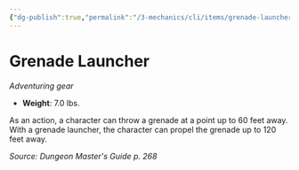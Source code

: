 ```yaml
---
{"dg-publish":true,"permalink":"/3-mechanics/cli/items/grenade-launcher/","tags":["ttrpg-cli/compendium/src/5e/dmg","ttrpg-cli/item/age/modern","ttrpg-cli/item/gear/","ttrpg-cli/item/rarity/none"]}
---
```


# Grenade Launcher
*Adventuring gear*  


- **Weight**: 7.0 lbs.

As an action, a character can throw a grenade at a point up to 60 feet away. With a grenade launcher, the character can propel the grenade up to 120 feet away.

*Source: Dungeon Master's Guide p. 268*